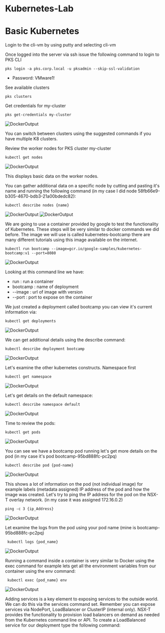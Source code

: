# Kubernetes-Lab 
# Basic Kubernetes

Login to the cli-vm by using putty and selecting cli-vm  

Once logged into the server via ssh issue the following command to login to PKS CLI

    pks login -a pks.corp.local -u pksadmin --skip-ssl-validation

 - Password: VMware1!

See available clusters

    pks clusters

Get credentials for my-cluster

    pks get-credentials my-cluster


![DockerOutput](https://github.com/gortee/pictures/blob/master/K1.PNG)

You can switch between clusters using the suggested commands if you have multiple K8 clusters.  

Review the worker nodes for PKS cluster my-cluster

    kubectl get nodes
    
![DockerOutput](https://github.com/gortee/pictures/blob/master/K2.PNG)
 
This displays basic data on the worker nodes.  

You can gather additional data on a specific node by cutting and pasting it's name and running the following command (in my case I did node 58fb66e9-b305-4670-bdb3-21a00bdedc82):

    kubectl describe nodes {name}
    
 ![DockerOutput](https://github.com/gortee/pictures/blob/master/K3.PNG)
 ![DockerOutput](https://github.com/gortee/pictures/blob/master/K4.PNG)
 
 We are going to use a container provided by google to test the functionality of Kubernetes.  These steps will be very similar to docker commands we did before.   The image we will use is called kubernetes-bootcamp there are many different tutorials using this image available on the internet.  
 
    kubectl run bootcamp --image=gcr.io/google-samples/kubernetes-bootcamp:v1 --port=8080

![DockerOutput](https://github.com/gortee/pictures/blob/master/K5.PNG)

Looking at this command line we have:
- run : run a container
- bootcamp : name of deployment
- --image : url of image with version
- --port : port to expose on the container

We just created a deployment called bootcamp you can view it's current information via:

    kubectl get deployments
    
![DockerOutput](https://github.com/gortee/pictures/blob/master/K6.PNG)

We can get additional details using the describe command:

    kubectl describe deployment bootcamp
    
![DockerOutput](https://github.com/gortee/pictures/blob/master/K7.PNG)

Let's examine the other kubernetes constructs.  Namespace first

    kubectl get namespace
    
![DockerOutput](https://github.com/gortee/pictures/blob/master/K8.PNG)

Let's get details on the default namespace:

    kubectl describe namespace default 
    
![DockerOutput](https://github.com/gortee/pictures/blob/master/K9.PNG) 

Time to review the pods:

    kubectl get pods
    
![DockerOutput](https://github.com/gortee/pictures/blob/master/K10.PNG) 

You can see we have a bootcamp pod running let's get more details on the pod (in my case it's pod bootcamp-95bd888fc-pc2pq)

    kubectl describe pod {pod-name}
    
![DockerOutput](https://github.com/gortee/pictures/blob/master/K11.PNG)

This shows a lot of information on the pod (not individual image)  for example labels (metadata assigned) IP address of the pod and how the image was created.   Let's try to ping the IP address for the pod on the NSX-T overlay network. (in my case it was assigned 172.16.0.2) 

    ping -c 3 {ip_Address}
    
 ![DockerOutput](https://github.com/gortee/pictures/blob/master/K12.PNG)
 
 Let examine the logs from the pod using your pod name (mine is bootcamp-95bd888fc-pc2pq)
 
     kubectl logs {pod_name}
     
![DockerOutput](https://github.com/gortee/pictures/blob/master/K13.PNG)
 
 Running a command inside a container is very similar to Docker using the exec command for example lets get all the environment variables from our container using the env command:
 
     kubectl exec {pod_name} env
     
![DockerOutput](https://github.com/gortee/pictures/blob/master/K14.PNG)

Adding services is a key element to exposing services to the outside world.   We can do this via the services command set.  Remember you can expose services via NodePort, LoadBalancer or ClusterIP (internal only).   NSX-T provides the functionality to provision load balancers on demand as needed from the Kubernetes command line or API.   To create a LoadBalanced service for our deployment type the following command:


 
